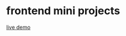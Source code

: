 # frontend mini projects

<a href="https://devshashtag.github.io/mini-frontend/projects" target="_blank">live demo</a>
